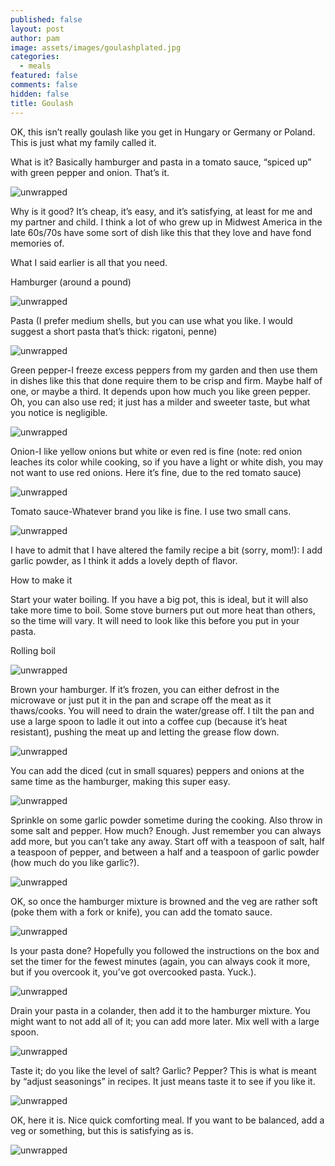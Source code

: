 ```yaml
---
published: false
layout: post
author: pam
image: assets/images/goulashplated.jpg
categories:
  - meals
featured: false
comments: false
hidden: false
title: Goulash
---
```


OK, this isn’t really goulash like you get in Hungary or Germany or Poland.  This is just what my family called it.  

What is it?  Basically hamburger and pasta in a tomato sauce, “spiced up” with green pepper and onion.  That’s it.  

![unwrapped](/assets/images/tenderloinunwrapped.jpg)

Why is it good?  It’s cheap, it’s easy, and it’s satisfying, at least for me and my partner and child. I think a lot of who grew up in Midwest America in the late 60s/70s have some sort of dish like this that they love and have fond memories of.

What I said earlier is all that you need. 

Hamburger (around a pound)

![unwrapped](/assets/images/tenderloinunwrapped.jpg)

Pasta (I prefer medium shells, but you can use what you like.  I would suggest a short pasta that’s thick: rigatoni, penne)

![unwrapped](/assets/images/tenderloinunwrapped.jpg)

Green pepper-I freeze excess peppers from my garden and then use them in dishes like this that done require them to be crisp and firm. Maybe half of one, or maybe a third. It depends upon how much you like green pepper.  Oh, you can also use red; it just has a milder and sweeter taste, but what you notice is negligible. 

![unwrapped](/assets/images/tenderloinunwrapped.jpg)

Onion-I like yellow onions but white or even red is fine (note: red onion leaches its color while cooking, so if you have a light or white dish, you may not want to use red onions.  Here it’s fine, due to the red tomato sauce)

![unwrapped](/assets/images/tenderloinunwrapped.jpg)

Tomato sauce-Whatever brand you like is fine.  I use two small cans.

![unwrapped](/assets/images/tenderloinunwrapped.jpg)

I have to admit that I have altered the family recipe a bit (sorry, mom!): I add garlic powder, as I think it adds a lovely depth of flavor.

How to make it

Start your water boiling. If you have a big pot, this is ideal, but it will also take more time to boil.  Some stove burners put out more heat than others, so the time will vary.  It will need to look like this before you put in your pasta.

Rolling boil

![unwrapped](/assets/images/tenderloinunwrapped.jpg)

Brown your hamburger. If it’s frozen, you can either defrost in the microwave or just put it in the pan and scrape off the meat as it thaws/cooks. You will need to drain the water/grease off. I tilt the pan and use a large spoon to ladle it out into a coffee cup (because it’s heat resistant), pushing the meat up and letting the grease flow down.

![unwrapped](/assets/images/tenderloinunwrapped.jpg)

You can add the diced (cut in small squares) peppers and onions at the same time as the hamburger, making this super easy.

![unwrapped](/assets/images/tenderloinunwrapped.jpg)

Sprinkle on some garlic powder sometime during the cooking.  Also throw in some salt and pepper.  How much?  Enough. Just remember you can always add more, but you can’t take any away.  Start off with a teaspoon of salt, half a teaspoon of pepper, and between a half and a teaspoon of garlic powder (how much do you like garlic?).

![unwrapped](/assets/images/tenderloinunwrapped.jpg)

OK, so once the hamburger mixture is browned and the veg are rather soft (poke them with a fork or knife), you can add the tomato sauce.

![unwrapped](/assets/images/tenderloinunwrapped.jpg)

Is your pasta done?  Hopefully you followed the instructions on the box and set the timer for the fewest minutes (again, you can always cook it more, but if you overcook it, you’ve got overcooked pasta. Yuck.).

![unwrapped](/assets/images/tenderloinunwrapped.jpg)

Drain your pasta in a colander, then add it to the hamburger mixture.  You might want to not add all of it; you can add more later.  Mix well with a large spoon.

![unwrapped](/assets/images/tenderloinunwrapped.jpg)

Taste it; do you like the level of salt? Garlic? Pepper?  This is what is meant by “adjust seasonings” in recipes. It just means taste it to see if you like it.

![unwrapped](/assets/images/tenderloinunwrapped.jpg)

OK, here it is. Nice quick comforting meal. If you want to be balanced, add a veg or something, but this is satisfying as is. 

![unwrapped](/assets/images/tenderloinunwrapped.jpg)
